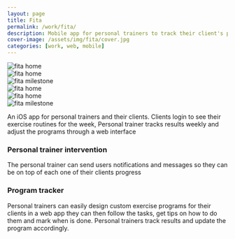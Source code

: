 ```yaml
---
layout: page
title: Fita
permalink: /work/fita/
description: Mobile app for personal trainers to track their client's performance
cover-image: /assets/img/fita/cover.jpg
categories: [work, web, mobile]
---
```

<div class="row outline">
  <div class="col-xs-12 col-sm-4">
    <img src="/assets/img/fita/Login.png" alt="fita home" >
  </div>
  <div class="col-xs-12 col-sm-4">
    <img src="/assets/img/fita/Home.png" alt="fita home" >
  </div>
  <div class="col-xs-12 col-sm-4">
    <img src="/assets/img/fita/Milestone.png" alt="fita milestone" >
  </div>
</div>

<div class="row outline">
  <div class="col-xs-12 col-sm-4">
    <img src="/assets/img/fita/Task-time.png" alt="fita home" >
  </div>
  <div class="col-xs-12 col-sm-4">
    <img src="/assets/img/fita/Task-sets.png" alt="fita home" >
  </div>
  <div class="col-xs-12 col-sm-4">
    <img src="/assets/img/fita/Help.png" alt="fita milestone" >
  </div>
</div>

An iOS app for personal trainers and their clients. Clients login to see their exercise routines for the week, Personal trainer tracks results weekly and adjust the programs through a web interface

### Personal trainer intervention

The personal trainer can send users notifications and messages so they can be on top of each one of their clients progress

### Program tracker
Personal trainers can easily design custom exercise programs for their clients in a web app they can then follow the tasks, get tips on how to do them and mark when is done. Personal trainers track results and update the program accordingly.
